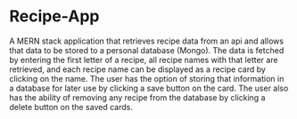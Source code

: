 # Recipe-App
A MERN stack application that retrieves recipe data from an api and allows that data to be stored to a personal database (Mongo).
The data is fetched by entering the first letter of a recipe, all recipe names with that letter are retrieved, and each recipe name can be displayed as a recipe card by clicking on the name. The user has the option of storing that information in a database for later use by clicking a save button on the card. The user also has the ability of removing any recipe from the database by clicking a delete button on the saved cards.  

